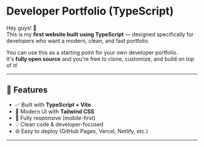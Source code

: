 # Developer Portfolio (TypeScript)

Hey guys! 👋  
This is my **first website built using TypeScript** — designed specifically for developers who want a modern, clean, and fast portfolio.

You can use this as a starting point for your own developer portfolio.  
It's **fully open source** and you're free to clone, customize, and build on top of it!

---

## 🚀 Features

- ✅ Built with **TypeScript + Vite**
- 🎨 Modern UI with **Tailwind CSS**
- 📱 Fully responsive (mobile-first)
- 💡 Clean code & developer-focused
- 🌐 Easy to deploy (GitHub Pages, Vercel, Netlify, etc.)

---

